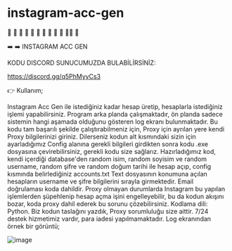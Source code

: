 # instagram-acc-gen

🌟 🌟 🌟 🌟 🌟 🌟 🌟 🌟 🌟 🌟 🌟🌟 🌟 

➡️ ➡️  INSTAGRAM ACC GEN

KODU DISCORD SUNUCUMUZDA BULABİLİRSİNİZ:

https://discord.gg/q5PhMyyCs3

👉 Kullanım;

Instagram Acc Gen ile istediğiniz kadar hesap üretip, hesaplarla istediğiniz işlemi yapabilirsiniz. Program arka planda çalışmaktadır, ön planda sadece sistemin hangi aşamada olduğunu gösteren log ekranı bulunmaktadır. Bu kodu tam başarılı şekilde çalıştırabilmeniz için, Proxy için ayrılan yere kendi Proxy bilgilerinizi giriniz. Dilerseniz kodun alt kısmındaki sizin için ayarladığımız Config alanına gerekli bilgileri girdikten sonra kodu .exe dosyasına çevirebilirsiniz, gerekli kodu size sağlarız. Hazırladığımız kod, kendi içerdiği database'den random isim, random soyisim ve random username, random şifre ve random doğum tarihi ile hesap açıp, config kısmında belirlediğiniz accounts.txt Text dosyasının konumuna açılan hesapların username ve şifre bilgilerini sırayla girmektedir. Email doğrulaması koda dahildir. Proxy olmayan durumlarda Instagram bu yapılan işlemlerden şüpehlenip hesap açma işini engelleyebilir, bu da kodun akışını bozar, koda proxy dahil ederek bu sorunu çözebilirsiniz. Kodlama dili: Python. Biz kodun taslağını yazdık, Proxy sorumluluğu size aittir. 7/24 destek hizmetimiz vardır, para iadesi yapılmamaktadır. Log ekranından örnek bir görüntü;

![image](https://github.com/canhhr/instagram-acc-gen/assets/82213336/dfec153b-41cd-4d42-a454-3be79df2495a)

